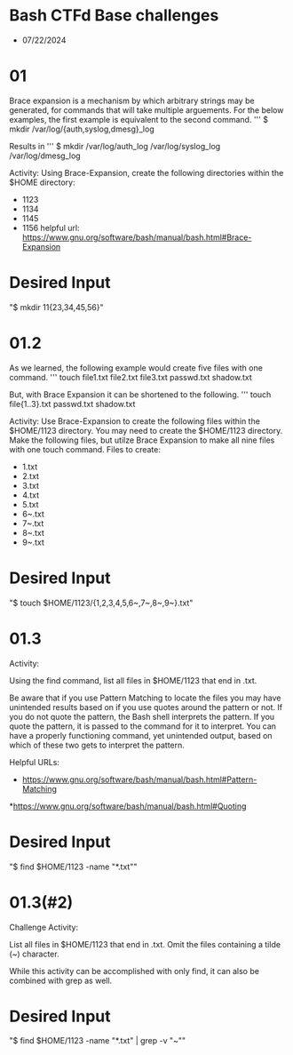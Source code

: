 # Bash CTFd Base challenges
  * 07/22/2024
# 01
Brace expansion is a mechanism by which arbitrary strings may be generated, for commands that will take multiple arguements. 
For the below examples, the first example is equivalent to the second command.
'''
$ mkdir /var/log/{auth,syslog,dmesg}_log

Results in
'''
$ mkdir /var/log/auth_log /var/log/syslog_log /var/log/dmesg_log

Activity: Using Brace-Expansion, create the following directories within the $HOME directory:
* 1123
* 1134
* 1145
* 1156
    helpful url: https://www.gnu.org/software/bash/manual/bash.html#Brace-Expansion

# Desired Input
"$ mkdir 11{23,34,45,56}"

# 01.2
As we learned, the following example would create five files with one command.
'''
touch file1.txt file2.txt file3.txt passwd.txt shadow.txt

But, with Brace Expansion it can be shortened to the following.
'''
touch file{1..3}.txt passwd.txt shadow.txt

Activity:
Use Brace-Expansion to create the following files within the $HOME/1123 directory. You may need to create the $HOME/1123 directory. Make the following files, but utilze Brace Expansion to make all nine files with one touch command.
Files to create:
* 1.txt
* 2.txt
* 3.txt
* 4.txt
* 5.txt
* 6~.txt
* 7~.txt
* 8~.txt
* 9~.txt

# Desired Input
"$ touch $HOME/1123/{1,2,3,4,5,6~,7~,8~,9~}.txt"

# 01.3
Activity:

Using the find command, list all files in $HOME/1123 that end in .txt.

Be aware that if you use Pattern Matching to locate the files you may have unintended results based on if you use quotes around the pattern or not. If you do not quote the pattern, the Bash shell interprets the pattern. If you quote the pattern, it is passed to the command for it to interpret. You can have a properly functioning command, yet unintended output, based on which of these two gets to interpret the pattern.

Helpful URLs:
* https://www.gnu.org/software/bash/manual/bash.html#Pattern-Matching

*https://www.gnu.org/software/bash/manual/bash.html#Quoting

# Desired Input
"$ find $HOME/1123 -name "*.txt""

# 01.3(#2)
Challenge Activity:

List all files in $HOME/1123 that end in .txt. Omit the files containing a tilde (~) character.

While this activity can be accomplished with only find, it can also be combined with grep as well.

# Desired Input
"$ find $HOME/1123 -name "*.txt" | grep -v  "~""
